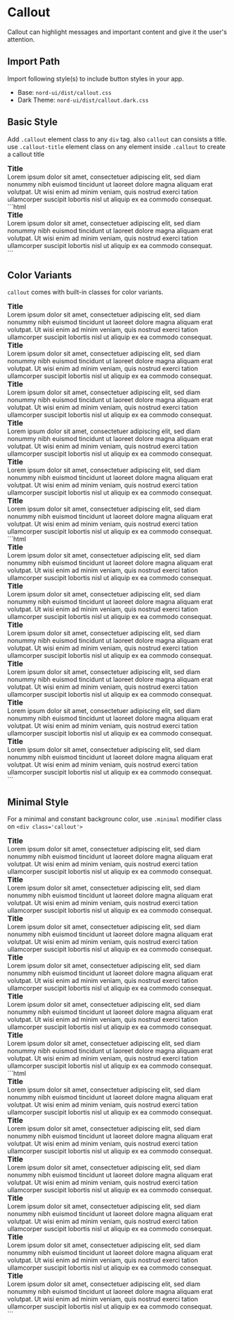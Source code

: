 # Callout

Callout can highlight messages and important content and give it the user's attention.

## Import Path

Import following style(s) to include button styles in your app.

- Base: `nord-ui/dist/callout.css`
- Dark Theme: `nord-ui/dist/callout.dark.css`

## Basic Style
Add `.callout` element class to any `div` tag. also `callout` can consists a title. use `.callout-title` element class on any element inside `.callout` to create a callout title

<div class='code-example'>
	<div class='preview'>
		<div class="callout">
			<h3 class="callout-title">Title</h3>
			Lorem ipsum dolor sit amet, consectetuer adipiscing elit, sed diam nonummy nibh euismod tincidunt ut laoreet dolore magna aliquam erat volutpat. Ut wisi enim ad minim veniam, quis nostrud exerci tation ullamcorper suscipit lobortis nisl ut aliquip ex ea commodo consequat.
		</div>
	</div>
	<div class='source'>
```html
<div class="callout">
	<h3 class="callout-title">Title</h3>
	Lorem ipsum dolor sit amet, consectetuer adipiscing elit, sed diam nonummy nibh euismod tincidunt ut laoreet dolore magna aliquam erat volutpat. Ut wisi enim ad minim veniam, quis nostrud exerci tation ullamcorper suscipit lobortis nisl ut aliquip ex ea commodo consequat.
</div>
```
	</div>
</div>

## Color Variants

`callout` comes with built-in classes for color variants.

<div class='code-example'>
	<div class='preview'>
		<div class="row gutter-tiny">
			<div class="col xs-12 sm-6">
				<div class="callout primary">
					<h3 class="callout-title">Title</h3>
					Lorem ipsum dolor sit amet, consectetuer adipiscing elit, sed diam nonummy nibh euismod tincidunt ut laoreet dolore magna aliquam erat volutpat. Ut wisi enim ad minim veniam, quis nostrud exerci tation ullamcorper suscipit lobortis nisl ut aliquip ex ea commodo consequat.
				</div>
			</div>
			<div class="col xs-12 sm-6">
				<div class="callout secondary">
					<h3 class="callout-title">Title</h3>
					Lorem ipsum dolor sit amet, consectetuer adipiscing elit, sed diam nonummy nibh euismod tincidunt ut laoreet dolore magna aliquam erat volutpat. Ut wisi enim ad minim veniam, quis nostrud exerci tation ullamcorper suscipit lobortis nisl ut aliquip ex ea commodo consequat.
				</div>
			</div>
			<div class="col xs-12 sm-6">
				<div class="callout info">
					<h3 class="callout-title">Title</h3>
					Lorem ipsum dolor sit amet, consectetuer adipiscing elit, sed diam nonummy nibh euismod tincidunt ut laoreet dolore magna aliquam erat volutpat. Ut wisi enim ad minim veniam, quis nostrud exerci tation ullamcorper suscipit lobortis nisl ut aliquip ex ea commodo consequat.
				</div>
			</div>
			<div class="col xs-12 sm-6">
				<div class="callout success">
					<h3 class="callout-title">Title</h3>
					Lorem ipsum dolor sit amet, consectetuer adipiscing elit, sed diam nonummy nibh euismod tincidunt ut laoreet dolore magna aliquam erat volutpat. Ut wisi enim ad minim veniam, quis nostrud exerci tation ullamcorper suscipit lobortis nisl ut aliquip ex ea commodo consequat.
				</div>
			</div>
			<div class="col xs-12 sm-6">
				<div class="callout warning">
					<h3 class="callout-title">Title</h3>
					Lorem ipsum dolor sit amet, consectetuer adipiscing elit, sed diam nonummy nibh euismod tincidunt ut laoreet dolore magna aliquam erat volutpat. Ut wisi enim ad minim veniam, quis nostrud exerci tation ullamcorper suscipit lobortis nisl ut aliquip ex ea commodo consequat.
				</div>
			</div>
			<div class="col xs-12 sm-6">
				<div class="callout danger">
					<h3 class="callout-title">Title</h3>
					Lorem ipsum dolor sit amet, consectetuer adipiscing elit, sed diam nonummy nibh euismod tincidunt ut laoreet dolore magna aliquam erat volutpat. Ut wisi enim ad minim veniam, quis nostrud exerci tation ullamcorper suscipit lobortis nisl ut aliquip ex ea commodo consequat.
				</div>
			</div>
		</div>
	</div>
	<div class='source fixed-height'>
```html
<div class="row gutter-tiny">
	<div class="col xs-12 sm-6">
		<div class="callout primary">
			<h3 class="callout-title">Title</h3>
			Lorem ipsum dolor sit amet, consectetuer adipiscing elit, sed diam nonummy nibh euismod tincidunt ut laoreet dolore magna aliquam erat volutpat. Ut wisi enim ad minim veniam, quis nostrud exerci tation ullamcorper suscipit lobortis nisl ut aliquip ex ea commodo consequat.
		</div>
	</div>
	<div class="col xs-12 sm-6">
		<div class="callout secondary">
			<h3 class="callout-title">Title</h3>
			Lorem ipsum dolor sit amet, consectetuer adipiscing elit, sed diam nonummy nibh euismod tincidunt ut laoreet dolore magna aliquam erat volutpat. Ut wisi enim ad minim veniam, quis nostrud exerci tation ullamcorper suscipit lobortis nisl ut aliquip ex ea commodo consequat.
		</div>
	</div>
	<div class="col xs-12 sm-6">
		<div class="callout info">
			<h3 class="callout-title">Title</h3>
			Lorem ipsum dolor sit amet, consectetuer adipiscing elit, sed diam nonummy nibh euismod tincidunt ut laoreet dolore magna aliquam erat volutpat. Ut wisi enim ad minim veniam, quis nostrud exerci tation ullamcorper suscipit lobortis nisl ut aliquip ex ea commodo consequat.
		</div>
	</div>
	<div class="col xs-12 sm-6">
		<div class="callout success">
			<h3 class="callout-title">Title</h3>
			Lorem ipsum dolor sit amet, consectetuer adipiscing elit, sed diam nonummy nibh euismod tincidunt ut laoreet dolore magna aliquam erat volutpat. Ut wisi enim ad minim veniam, quis nostrud exerci tation ullamcorper suscipit lobortis nisl ut aliquip ex ea commodo consequat.
		</div>
	</div>
	<div class="col xs-12 sm-6">
		<div class="callout warning">
			<h3 class="callout-title">Title</h3>
			Lorem ipsum dolor sit amet, consectetuer adipiscing elit, sed diam nonummy nibh euismod tincidunt ut laoreet dolore magna aliquam erat volutpat. Ut wisi enim ad minim veniam, quis nostrud exerci tation ullamcorper suscipit lobortis nisl ut aliquip ex ea commodo consequat.
		</div>
	</div>
	<div class="col xs-12 sm-6">
		<div class="callout danger">
			<h3 class="callout-title">Title</h3>
			Lorem ipsum dolor sit amet, consectetuer adipiscing elit, sed diam nonummy nibh euismod tincidunt ut laoreet dolore magna aliquam erat volutpat. Ut wisi enim ad minim veniam, quis nostrud exerci tation ullamcorper suscipit lobortis nisl ut aliquip ex ea commodo consequat.
		</div>
	</div>
</div>
```
	</div>
</div>

## Minimal Style

For a minimal and constant backgrounc color, use `.minimal` modifier class on `<div class='callout'>`

<div class='code-example'>
	<div class='preview'>
		<div class="row gutter-tiny">
			<div class="col xs-12 sm-6">
				<div class="callout minimal primary">
					<h3 class="callout-title">Title</h3>
					Lorem ipsum dolor sit amet, consectetuer adipiscing elit, sed diam nonummy nibh euismod tincidunt ut laoreet dolore magna aliquam erat volutpat. Ut wisi enim ad minim veniam, quis nostrud exerci tation ullamcorper suscipit lobortis nisl ut aliquip ex ea commodo consequat.
				</div>
			</div>
			<div class="col xs-12 sm-6">
				<div class="callout minimal secondary">
					<h3 class="callout-title">Title</h3>
					Lorem ipsum dolor sit amet, consectetuer adipiscing elit, sed diam nonummy nibh euismod tincidunt ut laoreet dolore magna aliquam erat volutpat. Ut wisi enim ad minim veniam, quis nostrud exerci tation ullamcorper suscipit lobortis nisl ut aliquip ex ea commodo consequat.
				</div>
			</div>
			<div class="col xs-12 sm-6">
				<div class="callout minimal info">
					<h3 class="callout-title">Title</h3>
					Lorem ipsum dolor sit amet, consectetuer adipiscing elit, sed diam nonummy nibh euismod tincidunt ut laoreet dolore magna aliquam erat volutpat. Ut wisi enim ad minim veniam, quis nostrud exerci tation ullamcorper suscipit lobortis nisl ut aliquip ex ea commodo consequat.
				</div>
			</div>
			<div class="col xs-12 sm-6">
				<div class="callout minimal success">
					<h3 class="callout-title">Title</h3>
					Lorem ipsum dolor sit amet, consectetuer adipiscing elit, sed diam nonummy nibh euismod tincidunt ut laoreet dolore magna aliquam erat volutpat. Ut wisi enim ad minim veniam, quis nostrud exerci tation ullamcorper suscipit lobortis nisl ut aliquip ex ea commodo consequat.
				</div>
			</div>
			<div class="col xs-12 sm-6">
				<div class="callout minimal warning">
					<h3 class="callout-title">Title</h3>
					Lorem ipsum dolor sit amet, consectetuer adipiscing elit, sed diam nonummy nibh euismod tincidunt ut laoreet dolore magna aliquam erat volutpat. Ut wisi enim ad minim veniam, quis nostrud exerci tation ullamcorper suscipit lobortis nisl ut aliquip ex ea commodo consequat.
				</div>
			</div>
			<div class="col xs-12 sm-6">
				<div class="callout minimal danger">
					<h3 class="callout-title">Title</h3>
					Lorem ipsum dolor sit amet, consectetuer adipiscing elit, sed diam nonummy nibh euismod tincidunt ut laoreet dolore magna aliquam erat volutpat. Ut wisi enim ad minim veniam, quis nostrud exerci tation ullamcorper suscipit lobortis nisl ut aliquip ex ea commodo consequat.
				</div>
			</div>
		</div>
	</div>
	<div class='source fixed-height'>
```html
<div class="row gutter-tiny">
	<div class="col xs-12 sm-6">
		<div class="callout minimal primary">
			<h3 class="callout-title">Title</h3>
			Lorem ipsum dolor sit amet, consectetuer adipiscing elit, sed diam nonummy nibh euismod tincidunt ut laoreet dolore magna aliquam erat volutpat. Ut wisi enim ad minim veniam, quis nostrud exerci tation ullamcorper suscipit lobortis nisl ut aliquip ex ea commodo consequat.
		</div>
	</div>
	<div class="col xs-12 sm-6">
		<div class="callout minimal secondary">
			<h3 class="callout-title">Title</h3>
			Lorem ipsum dolor sit amet, consectetuer adipiscing elit, sed diam nonummy nibh euismod tincidunt ut laoreet dolore magna aliquam erat volutpat. Ut wisi enim ad minim veniam, quis nostrud exerci tation ullamcorper suscipit lobortis nisl ut aliquip ex ea commodo consequat.
		</div>
	</div>
	<div class="col xs-12 sm-6">
		<div class="callout minimal info">
			<h3 class="callout-title">Title</h3>
			Lorem ipsum dolor sit amet, consectetuer adipiscing elit, sed diam nonummy nibh euismod tincidunt ut laoreet dolore magna aliquam erat volutpat. Ut wisi enim ad minim veniam, quis nostrud exerci tation ullamcorper suscipit lobortis nisl ut aliquip ex ea commodo consequat.
		</div>
	</div>
	<div class="col xs-12 sm-6">
		<div class="callout minimal success">
			<h3 class="callout-title">Title</h3>
			Lorem ipsum dolor sit amet, consectetuer adipiscing elit, sed diam nonummy nibh euismod tincidunt ut laoreet dolore magna aliquam erat volutpat. Ut wisi enim ad minim veniam, quis nostrud exerci tation ullamcorper suscipit lobortis nisl ut aliquip ex ea commodo consequat.
		</div>
	</div>
	<div class="col xs-12 sm-6">
		<div class="callout minimal warning">
			<h3 class="callout-title">Title</h3>
			Lorem ipsum dolor sit amet, consectetuer adipiscing elit, sed diam nonummy nibh euismod tincidunt ut laoreet dolore magna aliquam erat volutpat. Ut wisi enim ad minim veniam, quis nostrud exerci tation ullamcorper suscipit lobortis nisl ut aliquip ex ea commodo consequat.
		</div>
	</div>
	<div class="col xs-12 sm-6">
		<div class="callout minimal danger">
			<h3 class="callout-title">Title</h3>
			Lorem ipsum dolor sit amet, consectetuer adipiscing elit, sed diam nonummy nibh euismod tincidunt ut laoreet dolore magna aliquam erat volutpat. Ut wisi enim ad minim veniam, quis nostrud exerci tation ullamcorper suscipit lobortis nisl ut aliquip ex ea commodo consequat.
		</div>
	</div>
</div>
```
	</div>
</div>

<style type="text/css">
	.callout-title {
		margin: 0
	}
</style>